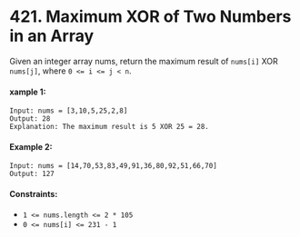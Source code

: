 # 421. Maximum XOR of Two Numbers in an Array

Given an integer array nums, return the maximum result of `nums[i]` XOR `nums[j]`, where `0 <= i <= j < n`.

#### xample 1:

```
Input: nums = [3,10,5,25,2,8]
Output: 28
Explanation: The maximum result is 5 XOR 25 = 28.
```

#### Example 2:

```
Input: nums = [14,70,53,83,49,91,36,80,92,51,66,70]
Output: 127
``` 

#### Constraints:

+ `1 <= nums.length <= 2 * 105`
+ `0 <= nums[i] <= 231 - 1`

